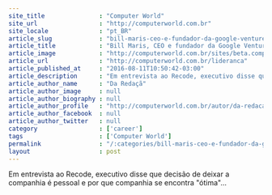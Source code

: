```yaml
---
site_title               : "Computer World"
site_url                 : "http://computerworld.com.br"
site_locale              : "pt_BR"
article_slug             : "bill-maris-ceo-e-fundador-da-google-ventures-deixa-a-companhia"
article_title            : "Bill Maris, CEO e fundador da Google Ventures, deixa a companhia"
article_image            : "http://computerworld.com.br/sites/beta.computerworld.com.br/files/news_articles/bill_maris.jpg"
article_url              : "http://computerworld.com.br/lideranca"
article_published_at     : "2016-08-11T10:50:42-03:00"
article_description      : "Em entrevista ao Recode, executivo disse que decisão de deixar a companhia é pessoal e por que companhia se encontra 'ótima'..."
article_author_name      : "Da Redaçã"
article_author_image     : null
article_author_biography : null
article_author_profile   : "http://computerworld.com.br/autor/da-redacao"
article_author_facebook  : null
article_author_twitter   : null
category                 : ['career']
tags                     : ['Computer World']
permalink                : "/:categories/bill-maris-ceo-e-fundador-da-google-ventures-deixa-a-companhia/"
layout                   : post
---
```


Em entrevista ao Recode, executivo disse que decisão de deixar a companhia é pessoal e por que companhia se encontra "ótima"...
